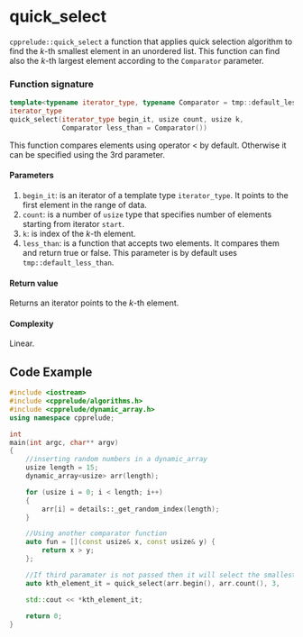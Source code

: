 # quick_select

`cpprelude::quick_select` a function that applies quick selection algorithm to find the *k*-th smallest element in an unordered list. This function can find also the *k*-th largest element according to the `Comparator` parameter.

### Function signature

```c++
template<typename iterator_type, typename Comparator = tmp::default_less_than<typename iterator_type::data_type>>
iterator_type
quick_select(iterator_type begin_it, usize count, usize k, 
             Comparator less_than = Comparator())
```

This function compares elements using operator < by default. Otherwise it can be specified using the 3rd parameter. 

#### Parameters

1. `begin_it`: is an iterator of a template type `iterator_type`. It points to the first element in the range of data.
2. `count`: is a number of `usize` type that specifies number of elements starting from iterator `start`.
3. `k`: is index of the *k*-th element.
4. `less_than`: is a function that accepts two elements. It compares them and return true or false. This parameter is by default uses `tmp::default_less_than`.

#### Return value

Returns an iterator points to the *k*-th element.

#### Complexity

Linear.

## Code Example

```c++
#include <iostream>
#include <cpprelude/algorithms.h>
#include <cpprelude/dynamic_array.h>
using namespace cpprelude;

int
main(int argc, char** argv)
{
	//inserting random numbers in a dynamic_array
	usize length = 15;
	dynamic_array<usize> arr(length);

	for (usize i = 0; i < length; i++)
	{
		arr[i] = details::_get_random_index(length);
	}

	//Using another comparator function
	auto fun = [](const usize& x, const usize& y) {
		return x > y;
	};

	//If third paramater is not passed then it will select the smallest 	//kth element.
	auto kth_element_it = quick_select(arr.begin(), arr.count(), 3, 											fun);

	std::cout << *kth_element_it;
	
	return 0;
}
```


